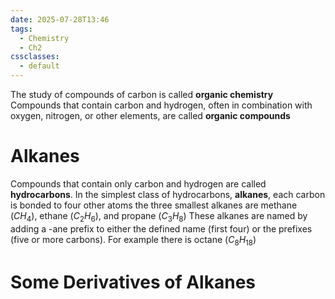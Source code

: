 ```yaml
---
date: 2025-07-28T13:46
tags:
  - Chemistry
  - Ch2
cssclasses:
  - default
---
```

The study of compounds of carbon is called **organic chemistry** 
Compounds that contain carbon and hydrogen, often in combination with oxygen, nitrogen, or other elements, are called **organic compounds**

# Alkanes
Compounds that contain only carbon and hydrogen are called **hydrocarbons**. In the
simplest class of hydrocarbons, **alkanes**, each carbon is bonded to four other atoms
the three smallest alkanes are methane ($CH_4$), ethane ($C_2H_6$), and propane ($C_3H_8$)
These alkanes are named by adding a -ane prefix to either the defined name (first four) or the prefixes (five or more carbons). For example there is octane ($C_8H_{18}$)

# Some Derivatives of Alkanes

